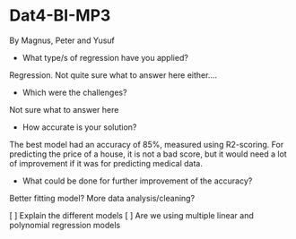 # Dat4-BI-MP3

By Magnus, Peter and Yusuf

- What type/s of regression have you applied?

Regression. Not quite sure what to answer here either....

- Which were the challenges?

Not sure what to answer here

- How accurate is your solution?

The best model had an accuracy of 85%, measured using R2-scoring. For predicting the price of a house, it is not a bad score, but it would need a lot of improvement if it was for predicting medical data.

- What could be done for further improvement of the accuracy?

Better fitting model? More data analysis/cleaning?

[ ] Explain the different models
[ ] Are we using multiple linear and polynomial regression models
